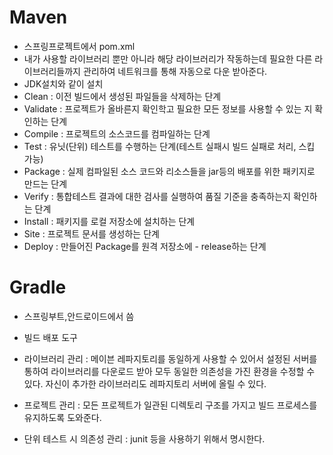 # Maven
- 스프링프로젝트에서 pom.xml
- 내가 사용할 라이브러리 뿐만 아니라 해당 라이브러리가 작동하는데 필요한 다른 라이브러리들까지 관리하여 네트워크를 통해 자동으로 다운 받아준다.
- JDK설치와 같이 설치
- Clean : 이전 빌드에서 생성된 파일들을 삭제하는 단계
- Validate : 프로젝트가 올바른지 확인학고 필요한 모든 정보를 사용할 수 있는 지 확인하는 단계
- Compile : 프로젝트의 소스코드를 컴파일하는 단계
- Test : 유닛(단위) 테스트를 수행하는 단계(테스트 실패시 빌드 실패로 처리, 스킵 가능)
- Package : 실제 컴파일된 소스 코드와 리소스들을 jar등의 배포를 위한 패키지로 만드는 단계
- Verify : 통합테스트 결과에 대한 검사를 실행하여 품질 기준을 충족하는지 확인하는 단계
- Install : 패키지를 로컬 저장소에 설치하는 단계
- Site : 프로젝트 문서를 생성하는 단계
- Deploy : 만들어진 Package를 원격 저장소에 - release하는 단계
# Gradle
- 스프링부트,안드로이드에서 씀
- 빌드 배포 도구
- 라이브러리 관리 : 메이븐 레파지토리를 동일하게 사용할 수 있어서 설정된 서버를 통하여 라이브러리를 다운로드 받아 모두 동일한 의존성을 가진 환경을 수정할 수 있다. 자신이 추가한 라이브러리도 레파지토리 서버에 올릴 수 있다.

- 프로젝트 관리 : 모든 프로젝트가 일관된 디렉토리 구조를 가지고 빌드 프로세스를 유지하도록 도와준다.

- 단위 테스트 시 의존성 관리 : junit 등을 사용하기 위해서 명시한다.